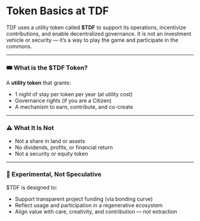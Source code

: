 # Token Basics at TDF

TDF uses a utility token called **$TDF** to support its operations, incentivize contributions, and enable decentralized governance. It is not an investment vehicle or security — it’s a way to play the game and participate in the commons.

---

### 🎟 What is the $TDF Token?
A **utility token** that grants:
- 1 night of stay per token per year (at utility cost)
- Governance rights (if you are a Citizen)
- A mechanism to earn, contribute, and co-create

---

### ⚠️ What It Is Not
- Not a share in land or assets
- No dividends, profits, or financial return
- Not a security or equity token

---

### 🧪 Experimental, Not Speculative
$TDF is designed to:
- Support transparent project funding (via bonding curve)
- Reflect usage and participation in a regenerative ecosystem
- Align value with care, creativity, and contribution — not extraction